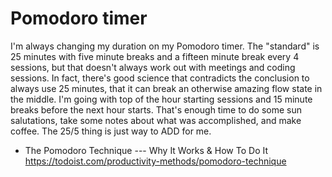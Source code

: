 # Pomodoro timer

I'm always changing my duration on my Pomodoro timer. The "standard" is 25 minutes with five minute breaks and a fifteen minute break every 4 sessions, but that doesn't always work out with meetings and coding sessions. In fact, there's good science that contradicts the conclusion to always use 25 minutes, that it can break an otherwise amazing flow state in the middle. I'm going with top of the hour starting sessions and 15 minute breaks before the next hour starts. That's enough time to do some sun salutations, take some notes about what was accomplished, and make coffee. The 25/5 thing is just way to ADD for me.

* The Pomodoro Technique --- Why It Works & How To Do It
  <https://todoist.com/productivity-methods/pomodoro-technique>
